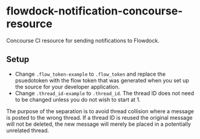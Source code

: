 # flowdock-notification-concourse-resource
Concourse CI resource for sending notifications to Flowdock.

## Setup

* Change `.flow_token-example` to `.flow_token` and replace the psuedotoken with the flow token that was generated when you set up the source for your developer application.
* Change `.thread_id-example` to `.thread_id`. The thread ID does not need to be changed unless you do not wish to start at 1.

The purpose of the separation is to avoid thread collision where a message is posted to the wrong thread. If a thread ID is reused the original message will not be deleted, the new message will merely be placed in a potentially unrelated thread.
